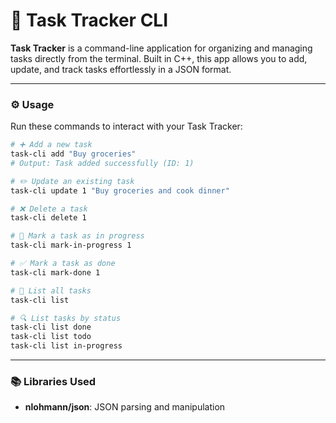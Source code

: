 # 🌟 Task Tracker CLI

**Task Tracker** is a command-line application for organizing and managing tasks directly from the terminal. Built in C++, this app allows you to add, update, and track tasks effortlessly in a JSON format.

---

### ⚙️ Usage

Run these commands to interact with your Task Tracker:

```zsh 
# ➕ Add a new task
task-cli add "Buy groceries"
# Output: Task added successfully (ID: 1)

# ✏️ Update an existing task
task-cli update 1 "Buy groceries and cook dinner"

# ❌ Delete a task
task-cli delete 1

# 🚧 Mark a task as in progress
task-cli mark-in-progress 1

# ✅ Mark a task as done
task-cli mark-done 1

# 📜 List all tasks
task-cli list

# 🔍 List tasks by status
task-cli list done
task-cli list todo
task-cli list in-progress
```
---

### 📚 Libraries Used
- **nlohmann/json**: JSON parsing and manipulation

